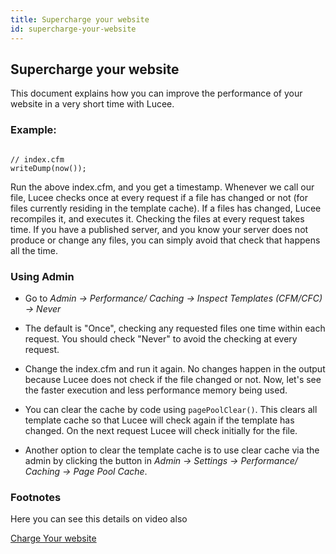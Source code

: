 ```yaml
---
title: Supercharge your website
id: supercharge-your-website
---
```


## Supercharge your website ##

This document explains how you can improve the performance of your website in a very short time with Lucee.

### Example: ###

```luceescript

// index.cfm
writeDump(now());

```

Run the above index.cfm, and you get a timestamp. Whenever we call our file, Lucee checks once at every request if a file has changed or not (for files currently residing in the template cache). If a files has changed, Lucee recompiles it, and executes it. Checking the files at every request takes time. If you have a published server, and you know your server does not produce or change any files, you can simply avoid that check that happens all the time.

### Using Admin ###

* Go to _Admin -> Performance/ Caching -> Inspect Templates (CFM/CFC) -> Never_

* The default is "Once", checking any requested files one time within each request. You should check "Never" to avoid the checking at every request.

* Change the index.cfm and run it again. No changes happen in the output because Lucee does not check if the file changed or not. Now, let's see the faster execution and less performance memory being used.

* You can clear the cache by code using `pagePoolClear()`. This clears all template cache so that Lucee will check again if the template has changed. On the next request Lucee will check initially for the file.

* Another option to clear the template cache is to use clear cache via the admin by clicking the button in _Admin -> Settings -> Performance/ Caching -> Page Pool Cache_.

### Footnotes ###

Here you can see this details on video also

[Charge Your website](https://youtu.be/w-eeigEkmn0)
